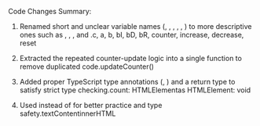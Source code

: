 Code Changes Summary:

1. Renamed short and unclear variable names (, , , , , ) to more descriptive ones such as , , , and .c, a, b, bI, bD, bR, counter, increase, decrease, reset

2. Extracted the repeated counter-update logic into a single function to remove duplicated code.updateCounter()

3. Added proper TypeScript type annotations (, ) and a return type to satisfy strict type checking.count: HTMLElementas HTMLElement: void

4. Used instead of for better practice and type safety.textContentinnerHTML
